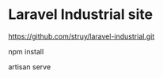 # Laravel Industrial site

https://github.com/struy/laravel-industrial.git

npm install

artisan serve

